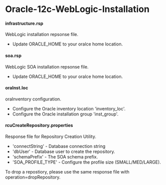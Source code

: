 # Oracle-12c-WebLogic-Installation

<h4>infrastructure.rsp</h4>
<p>WebLogic installation repsonse file.</p>
<ul>
	<li>Update ORACLE_HOME to your oralce home location.</li>
</ul>

<h4>soa.rsp</h4>
<p>WebLogic SOA installation repsonse file.</p>
<ul>
	<li>Update ORACLE_HOME to your oralce home location.</li>
</ul>


<h4>oraInst.loc</h4>
<p>oraInventory configuration.</p>
<ul>
	<li>Configure the Oracle inventory location 'inventory_loc'.</li>
	<li>Configure the Oracle installation group 'inst_group'.</li>
</ul>

<h4>rcuCreateRepository.properties</h4>
<p>Response file for Repository Creation Utility.</p>
<ul>
	<li>'connectString' - Database connection string</li>
	<li>'dbUser' - Database user to create the repository.</li>
	<li>'schemaPrefix' - The SOA schema prefix.</li>
	<li>'SOA_PROFILE_TYPE' - Configure the profile size (SMALL/MED/LARGE).</li>
</ul>
<p>To drop a repostiory, please use the same response file with operation=dropRepository.</p>
